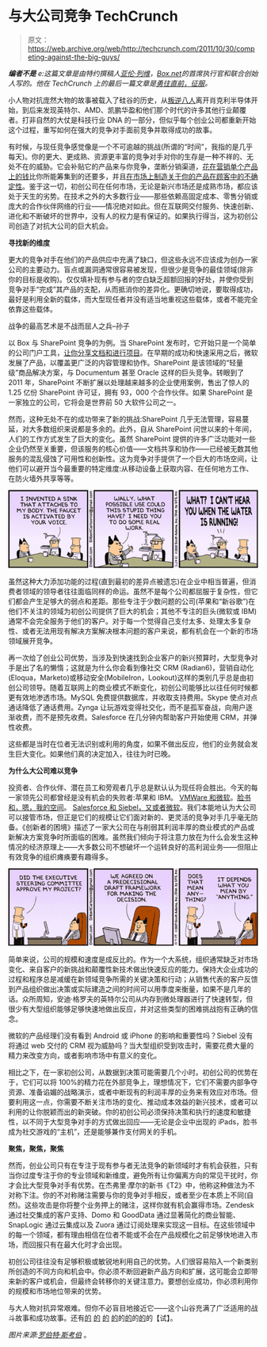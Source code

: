 # 与大公司竞争 TechCrunch

> 原文：<https://web.archive.org/web/http://techcrunch.com/2011/10/30/competing-against-the-big-guys/>

***编者不是** e:这篇文章是由特约撰稿人[亚伦·列维](https://web.archive.org/web/20230204235433/http://www.crunchbase.com/person/aaron-levie)，[Box.net](https://web.archive.org/web/20230204235433/http://www.box.net/)的首席执行官和联合创始人写的。他在 TechCrunch 上的最后一篇文章是[勇往直前，征服](https://web.archive.org/web/20230204235433/https://techcrunch.com/2011/10/02/go-forth-and-conquer/)。*

小人物对抗庞然大物的故事被载入了硅谷的历史，从[叛逆八人](https://web.archive.org/web/20230204235433/http://en.wikipedia.org/wiki/Traitorous_Eight)离开肖克利半导体开始，到后来发现英特尔、AMD、凯鹏华盈和他们那个时代的许多其他行业颠覆者。打非自然的大仗是科技行业 DNA 的一部分，但似乎每个创业公司都重新开始这个过程，重写如何在强大的竞争对手面前竞争并取得成功的故事。

有时候，与现任竞争感觉像是一个不可逾越的挑战(所谓的“时间”，我指的是几乎每天)。你的更大、更成熟、资源更丰富的竞争对手对你的生存是一种不祥的、无处不在的威胁。它会补贴它的产品来与你竞争，垄断分销渠道，[花在营销单个产品上的钱](https://web.archive.org/web/20230204235433/https://techcrunch.com/2010/08/26/microsoft-half-billion-dollars-windows-phone-7/)比你所能筹集到的还要多，并且[在市场上制造关于你的产品在顾客中的不确定性](https://web.archive.org/web/20230204235433/http://www.youtube.com/watch?v=kzdykNa2IBU)。鉴于这一切，初创公司在任何市场，无论是新兴市场还是成熟市场，都应该处于天生的劣势。在技术之外的大多数行业——那些依赖高固定成本、零售分销或庞大的合作伙伴网络的行业——情况绝对如此。但在互联网交付服务、快速创新、进化和不断破坏的世界中，没有人的权力是有保证的。如果执行得当，这为初创公司创造了对抗大公司的巨大机会。

**寻找新的维度**

更大的竞争对手在他们的产品供应中充满了缺口，但这些永远不应该成为创办一家公司的主要动力。盲点或漏洞通常很容易被发现，但很少是竞争的最佳领域(除非你的目标是收购)。仅仅填补现有参与者的空白缺乏超额回报的好处，并使你受到竞争对手“完成”其产品的支配，从而抵消你的差异化。更确切地说，要取得成功，最好是利用全新的载体，而大型现任者并没有适当地重视这些载体，或者不能完全依靠这些载体。

战争的最高艺术是不战而屈人之兵–孙子

以 Box 与 SharePoint 竞争的为例。当 SharePoint 发布时，它开始只是一个简单的公司门户工具，[让你分享文档和进行项目](https://web.archive.org/web/20230204235433/http://www.pcmag.com/article2/0,2817,3703,00.asp#fbid=rxcbfJ8IT27)。在早期的成功和快速采用之后，微软发展了产品，以覆盖更广泛的内容管理和协作。SharePoint 是该领域的“轻量级”商品解决方案，与 Documentum 甚至 Oracle 这样的巨头竞争。转眼到了 2011 年，SharePoint 不断扩展以处理越来越多的企业使用案例，售出了惊人的 1.25 亿份 SharePoint 许可证，拥有 93，000 个合作伙伴。如果 SharePoint 是一家独立的公司，它将会是世界前 50 大软件公司之一。

然而，这种无处不在的成功带来了新的挑战:SharePoint 几乎无法管理，容易蔓延，对大多数组织来说都是多余的。此外，自从 SharePoint 问世以来的十年间，人们的工作方式发生了巨大的变化。虽然 SharePoint 提供的许多广泛功能对一些企业仍然至关重要，但该服务的核心价值——文档共享和协作——已经被无数其他服务的混乱侵蚀了可用性和创新性。这为竞争对手提供了一个巨大的市场空间，让他们可以避开当今最重要的特定维度:从移动设备上获取内容、在任何地方工作、在防火墙外共享等等。

![](img/e637feb4d0cb587aed9814ab4bca1cf6.png)

虽然这种大力添加功能的过程(直到最初的差异点被遗忘)在企业中相当普遍，但消费者领域的领导者往往面临同样的命运。虽然不是每个公司都屈服于复杂性，但它们都会产生足够大的弱点和差距。那些专注于少数问题的公司(苹果和“新谷歌”)在他们不关注的领域为初创公司提供了巨大的机会；其他不专注的巨头(微软或 IBM)通常不会完全服务于他们的客户。对于每一个觉得自己支付太多、处理太多复杂性、或者无法用现有解决方案解决根本问题的客户来说，都有机会在一个新的市场领域展开竞争。

再一次给了创业公司优势，当涉及到快速找到企业客户的新兴预算时，大型竞争对手是出了名的懒惰；这就是为什么你会看到像社交 CRM (Radian6)，营销自动化(Eloqua，Marketo)或移动安全(MobileIron，Lookout)这样的类别几乎总是由初创公司领导。随着互联网上的商业模式不断变化，初创公司能够比以往任何时候都更有效地渗透市场。MySQL 免费提供数据库，并收取支持费用。Skype 使点对点通话降低了通话费用。Zynga 让玩游戏变得社交化，而不是孤军奋战，向用户逐渐收费，而不是预先收费。Salesforce 在几分钟内帮助客户开始使用 CRM，并弹性收费。

这些都是当时在位者无法识别或利用的角度，如果不做出反应，他们的业务就会发生巨大变化。如果他们真的决定加入，往往为时已晚。

**为什么大公司难以竞争**

投资者、合作伙伴、潜在员工和旁观者几乎总是默认认为现任将会胜出。今天的每一家领先公司都曾经是没有机会的失败者:苹果和 IBM。 [VMWare 和微软](https://web.archive.org/web/20230204235433/http://www.arnnet.com.au/article/53038/microsoft_sets_low_price_virtual_pc_2004?fp=2&fpid=1)。[脸书和，嗯，我的空间](https://web.archive.org/web/20230204235433/http://www.nytimes.com/2005/08/28/fashion/sundaystyles/28MYSPACE.htm)。 [Salesforce 和 Siebel，又或者微软](https://web.archive.org/web/20230204235433/http://www.destinationcrm.com/Articles/Older-Articles/Experts-on-Call/Microsoft-is-in-the-CRM-game.-What-happens-now-45782.aspx)。我们本能地认为大公司可以接管市场，但正是它们的规模让它们面对新的、更灵活的竞争对手几乎毫无防备。《创新者的困境》描述了一家大公司在与削弱其利润丰厚的商业模式的产品或新解决方案竞争时所面临的困难。虽然我们倾向于将注意力放在为什么会发生这种情况的经济原理上——大多数公司不想破坏一个运转良好的高利润业务——但阻止有效竞争的组织瘫痪要有趣得多。

![](img/c57bdd115be530c675101bc4d95f88c4.png)

简单来说，公司的规模和速度是成反比的。作为一个大系统，组织通常缺乏对市场变化、来自客户的新挑战和颠覆性新技术做出快速反应的能力。保持大企业成功的过程和程序总是减缓在新领域竞争所需的关键决策和行动；从销售代表的客户反馈到产品组织做出决策或实际建造之间的时间可以用季度来衡量，如果不是几年的话。众所周知，安迪·格罗夫的英特尔公司从内存到微处理器进行了快速转型，但很少有大型组织能够足够快速地做出反应，并对这些类型的困难挑战抱有正确的信念。

微软的产品经理们没有看到 Android 或 iPhone 的影响和重要性吗？Siebel 没有将通过 web 交付的 CRM 视为威胁吗？当大型组织受到攻击时，需要花费大量的精力来改变方向，或者影响市场中有意义的变化。

相比之下，在一家初创公司，从数据到决策可能需要几个小时。初创公司的优势在于，它们可以将 100%的精力花在外部竞争上，理想情况下，它们不需要内部争夺资源、准备谄媚的战略演示，或者中断现有的利润丰厚的业务来有效应对市场。但要利用这一点，你需要不断关注市场的变化、推动成本效益的新兴技术，或者可以利用的让你脱颖而出的新突破。你的初创公司必须保持决策和执行的速度和敏捷性，以不同于大型竞争对手的方式做出回应——无论是企业中出现的 iPads，脸书成为社交游戏的“主机”，还是能够兼作支付网关的手机。

**聚焦，聚焦，聚焦**

然而，创业公司只有在专注于现有参与者无法竞争的新领域时才有机会获胜，只有当你过度专注于你的专业领域和新维度，避免所有让你偏离方向的常见干扰时，你才会比大型竞争对手有优势。在杰弗里·摩尔的新书《T2》中，他称这种做法为不对称下注。你的不对称赌注需要与你的竞争对手相反，或者至少在本质上不同(自然)。这些攻击是你将整个业务押上的赌注，这样你就有机会赢得市场。Zendesk 通过社交集成的客户支持、Domo 和 GoodData 通过显著简化的商业智能、SnapLogic 通过云集成以及 Zuora 通过订阅处理来实现这一目标。在这些领域中的每一个领域，都有理由相信在位者不能或不会在产品规模化之前足够快地进入市场，而回报只有在最大化时才会出现。

初创公司往往没有足够积极或敏锐地利用自己的优势。人们很容易陷入一个新类别所创造的不同方向和机会中。你必须不断回避新产品方向和扩展，这可能会立即带来新的客户或机会，但最终会转移你的关键注意力。要想创业成功，你必须利用你的规模和市场地位带来的优势。

与大人物对抗异常艰难。但你不必盲目地接近它——这个山谷充满了广泛适用的战斗故事和成功故事。还有[的](https://web.archive.org/web/20230204235433/http://www.reuters.com/article/2010/09/20/us-netezza-ibm-idUSTRE68J26220100920) [的](https://web.archive.org/web/20230204235433/http://www.reuters.com/article/2011/10/24/us-rightnow-oracle-idUSTRE79N34V20111024) [的](https://web.archive.org/web/20230204235433/https://techcrunch.com/2011/09/21/salesforce-buys-social-customer-service-saas-startup-assistly-for-50m-in-cash/) [的](https://web.archive.org/web/20230204235433/http://www.microsoft.com/presspass/presskits/skype/default.aspx)的[的](https://web.archive.org/web/20230204235433/http://www.emc.com/about/news/press/2010/20100706-01.htm)的[的](https://web.archive.org/web/20230204235433/http://www.cisco.com/web/about/doing_business/corporate_development/acquisitions/ac_year/about_cisco_acquisition_years_list.html)的【试】。

*图片来源:[罗伯特·斯考伯](https://web.archive.org/web/20230204235433/http://www.flickr.com/photos/scobleizer/5355269707/in/photostream/)* 。
